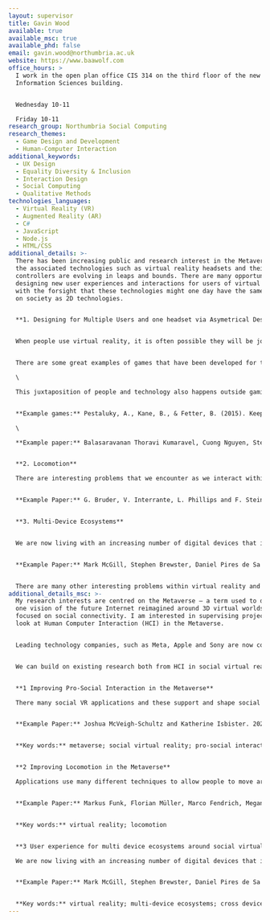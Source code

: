 ```yaml
---
layout: supervisor
title: Gavin Wood
available: true
available_msc: true
available_phd: false
email: gavin.wood@northumbria.ac.uk
website: https://www.baawolf.com
office_hours: >
  I work in the open plan office CIS 314 on the third floor of the new Computer
  Information Sciences building.


  Wednesday 10-11

  Friday 10-11
research_group: Northumbria Social Computing
research_themes:
  - Game Design and Development
  - Human-Computer Interaction
additional_keywords:
  - UX Design
  - Equality Diversity & Inclusion
  - Interaction Design
  - Social Computing
  - Qualitative Methods
technologies_languages:
  - Virtual Reality (VR)
  - Augmented Reality (AR)
  - C#
  - JavaScript
  - Node.js
  - HTML/CSS
additional_details: >-
  There has been increasing public and research interest in the Metaverse and
  the associated technologies such as virtual reality headsets and their
  controllers are evolving in leaps and bounds. There are many opportunities in
  designing new user experiences and interactions for users of virtual reality,
  with the forsight that these technologies might one day have the same impact
  on society as 2D technologies.


  **1. Designing for Multiple Users and one headset via Asymetrical Design**


  When people use virtual reality, it is often possible they will be joining from a domestic setting where other people are present. This often provides a problem where people without a headset are excluded from the experience and it is not always practical to provide everyone with a headset so they can join the virtual world together.


  There are some great examples of games that have been developed for this situations. For example, Keeping Talking and Nobody Explodes is a puzzle game where one person is placed inside virtual reality defusing a bomb while the other player has to read the games intentionally confusing manual in real life. There are also other games that can be played in a co-located setting with one headset e.g., Acron: Attack of the Squirrels on Oculus Quest. \

  \

  This juxtaposition of people and technology also happens outside gaming contexts, for example, as we might use virtual reality for productivity, creativity or even learning with other  present. There are opportunities for creating new designs that support and even find new value and uses for these configurations.\


  **Example games:** Pestaluky, A., Kane, B., & Fetter, B. (2015). Keep Talking and Nobody Explodes. Retrieved from https://www.keeptalkinggame.com/

  \

  **Example paper:** Balasaravanan Thoravi Kumaravel, Cuong Nguyen, Stephen DiVerdi, and Bjoern Hartmann. 2020. TransceiVR: Bridging Asymmetrical Communication Between VR Users and External Collaborators. In Proceedings of the 33rd Annual ACM Symposium on User Interface Software and Technology (UIST '20). Association for Computing Machinery, New York, NY, USA, 182–195. https://doi.org/10.1145/3379337.3415827


  **2. Locomotion**

  There are interesting problems that we encounter as we interact within virtual reality environments. One problem is how we allow people to move around in VR in a way that feels intuitive. These specific interactions are called Locomotion. Current solutions include “Walking in Place”, Teleportation and Redirected Walking. There are lots of opportunities to explore in this area 


  **Example Paper:** G. Bruder, V. Interrante, L. Phillips and F. Steinicke, "Redirecting Walking and Driving for Natural Navigation in Immersive Virtual Environments," in IEEE Transactions on Visualization and Computer Graphics, vol. 18, no. 4, pp. 538-545, April 2012, doi: 10.1109/TVCG.2012.55.


  **3. Multi-Device Ecosystems** 


  We are now living with an increasing number of digital devices that include multiple displays, keyboards, mice, mobile phones, smart devices and smart watches. Cross device interaction can still be a frustrating user experience where there is lack of consistency, it can be difficult to bring data between devices and the systems do not necessarily understand the intent of the user. As we put on virtual reality headsets, we often enveloped in the virtual space. There has been interesting work that uses pass-through technologies around keyboards and there is opportunity to build on that work and look at other user experiences around the problem of multi-device ecosystems and virtual reality.


  **Example Paper:** Mark McGill, Stephen Brewster, Daniel Pires de Sa Medeiros, Sidney Bovet, Mario Gutierrez, and Aidan Kehoe. 2022. Creating and Augmenting Keyboards for Extended Reality with the Keyboard Augmentation Toolkit. ACM Trans. Computer Human Interaction. 29, 2, Article 15 (April 2022), 39 pages. https://doi.org/10.1145/3490495


  There are many other interesting problems within virtual reality and I am interested to chat about research in this area.
additional_details_msc: >-
  My research interests are centred on the Metaverse – a term used to describe
  one vision of the future Internet reimagined around 3D virtual worlds and
  focused on social connectivity. I am interested in supervising projects that
  look at Human Computer Interaction (HCI) in the Metaverse.


  Leading technology companies, such as Meta, Apple and Sony are now committing significant resource towards the design and development of their own branded and consumerist visions of the metaverse. HCI in the Metaverse has an important role in ensuring these futures are “healthier” where peoples’ experiences with these technologies are based on equality, diversity and inclusivity.


  We can build on existing research both from HCI in social virtual reality and games design to explore a better future for the Metaverse. I have included some example projects that speak to interaction design with a focus on building and evaluating new software prototypes.


  **1 Improving Pro-Social Interaction in the Metaverse**

  There many social VR applications and these support and shape social interaction in different ways. This includes how people relate to each other in an embodied sense, the social norms of the platform, how we experience activities together there, and how we mitigate harassment. We should explore existing and create new pro-social interactions in our applications.


  **Example Paper:** Joshua McVeigh-Schultz and Katherine Isbister. 2021. The Case for “Weird Social” in VR/XR: A Vision of Social Superpowers Beyond Meatspace. In Extended Abstracts of the 2021 CHI Conference on Human Factors in Computing Systems (CHI EA '21). Association for Computing Machinery, New York, NY, USA, Article 17, 1–10. https://doi.org/10.1145/3411763.3450377


  **Key words:** metaverse; social virtual reality; pro-social interaction


  **2 Improving Locomotion in the Metaverse**

  Applications use many different techniques to allow people to move around virtual reality which is called locomotion. As adoption of virtual reality increases, we might consider that not everyone has the physical real estate to move around inside virtual reality or when given space can find that existing mechanisms like walking in place or teleportation leave room for improvement. There is opportunity in this area to create new techniques for locomotion or advance existing techniques.


  **Example Paper:** Markus Funk, Florian Müller, Marco Fendrich, Megan Shene, Moritz Kolvenbach, Niclas Dobbertin, Sebastian Günther, and Max Mühlhäuser. 2019. Assessing the Accuracy of Point & Teleport Locomotion with Orientation Indication for Virtual Reality using Curved Trajectories. In Proceedings of the 2019 CHI Conference on Human Factors in Computing Systems (CHI '19). Association for Computing Machinery, New York, NY, USA, Paper 147, 1–12. https://doi.org/10.1145/3290605.3300377


  **Key words:** virtual reality; locomotion


  **3 User experience for multi device ecosystems around social virtual reality**

  We are now living with an increasing number of digital devices that include multiple displays, keyboards, mice, mobile phones, smart devices and smart watches. Cross device interaction can still be a frustrating user experience where there is lack of consistency, it can be difficult to bring data between devices and the systems do not necessarily understand the intent of the user. As we put on virtual reality headsets, we often enveloped in the virtual space. There has been interesting work that uses pass-through technologies around keyboards and there is opportunity to build on that work and look at other user experiences around this problem of multi-device ecosystems and virtual reality.


  **Example Paper:** Mark McGill, Stephen Brewster, Daniel Pires de Sa Medeiros, Sidney Bovet, Mario Gutierrez, and Aidan Kehoe. 2022. Creating and Augmenting Keyboards for Extended Reality with the Keyboard Augmentation Toolkit. ACM Trans. Computer Human Interaction. 29, 2, Article 15 (April 2022), 39 pages. https://doi.org/10.1145/3490495 


  **Key words:** virtual reality; multi-device ecosystems; cross device interaction
---
```

